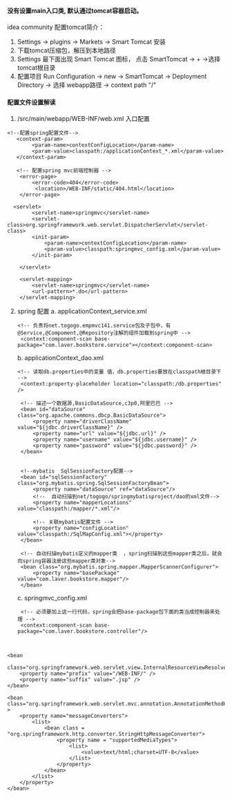 #### 没有设置main入口类, 默认通过tomcat容器启动。
idea community 配置tomcat简介：
1. Settings -> plugins -> Markets -> Smart Tomcat 安装
2. 下载tomcat压缩包，解压到本地路径
3. Settings 最下面出现 Smart Tomcat 图标， 点击 SmartTomcat -> + ->选择tomcat根目录 
4. 配置项目 Run Configuration -> new -> SmartTomcat -> Deployment Directory -> 选择 webapp路径 -> context path "/"

#### 配置文件设置解读
1. /src/main/webapp/WEB-INF/web.xml 入口配置
```
<!--配置spring配置文件-->
   <context-param>
        <param-name>contextConfigLocation</param-name>
        <param-value>classpath:/applicationContext_*.xml</param-value>
   </context-param>
   
   <!-- 配置spring mvc前端控制器 -->
    <error-page>
        <error-code>404</error-code>
         <location>/WEB-INF/static/404.html</location>
    </error-page>

  <servlet>
        <servlet-name>springmvc</servlet-name>
        <servlet-class>org.springframework.web.servlet.DispatcherServlet</servlet-class>
        <init-param>
            <param-name>contextConfigLocation</param-name>
            <param-value>classpath:springmvc_config.xml</param-value>
        </init-param>

    </servlet>

    <servlet-mapping>
        <servlet-name>springmvc</servlet-name>
        <url-pattern>*.do</url-pattern>
    </servlet-mapping>
```
2. spring 配置
   a. applicationContext_service.xml
   ```
   <!-- 负责将net.togogo.empmvc141.service包及子包中，有@Service,@Compoment,@Repository注解的组件加载到spring中 -->
	<context:component-scan base-package="com.laver.bookstore.service"></context:component-scan>
   ```
   b. applicationContext_dao.xml
   ```
   <!-- 读取db.properties中的变量 值，db.properties要放在classpath根目录下 -->
	<context:property-placeholder location="classpath:/db.properties" />
	
	<!-- 描述一个数据源,BasicDataSource,c3p0,阿里巴巴 -->
	<bean id="dataSource" class="org.apache.commons.dbcp.BasicDataSource">
		<property name="driverClassName" value="${jdbc.driverClassName}" />
		<property name="url" value="${jdbc.url}" />
		<property name="username" value="${jdbc.username}" />
		<property name="password" value="${jdbc.password}" />
	</bean>
	

	<!--mybatis  SqlSessionFactory配置-->
	<bean id="sqlSessionFactory" class="org.mybatis.spring.SqlSessionFactoryBean">
		<property name="dataSource" ref="dataSource"/>
       	<!--  自动扫描到net/togogo/springmybatisproject/dao的xml文件-->
		<property name="mapperLocations" value="classpath:/mapper/*.xml"/>
		
		<!-- 关联mybatis配置文件 -->
		<property name="configLocation" value="classpath:/SqlMapConfig.xml"></property>
	</bean>
	
	<!-- 自动扫描mybatis定义的mapper类  ，spring扫描到这些mapper类之后，就会向spring容器注册这些mapper类对象-->
	<bean class="org.mybatis.spring.mapper.MapperScannerConfigurer">
		<property name="basePackage"  value="com.laver.bookstore.mapper"/>
	</bean>
   ```
   
   c. springmvc_config.xml
   ```
   	<!-- 必须要加上这一行代码，spring会把base-package包下面的类当成控制器来处理 -->
    <context:component-scan base-package="com.laver.bookstore.controller"/>



<!-- 配置视图解析器 -->
	<bean
		class="org.springframework.web.servlet.view.InternalResourceViewResolver">
		<property name="prefix" value="/WEB-INF/" />
		<property name="suffix" value=".jsp" />
	</bean>

	<bean class="org.springframework.web.servlet.mvc.annotation.AnnotationMethodHandlerAdapter" >
		<property name="messageConverters">
			<list>
				<bean class = "org.springframework.http.converter.StringHttpMessageConverter">
					<property name = "supportedMediaTypes">
						<list>
							<value>text/html;charset=UTF-8</value>
						</list>
					</property>
				</bean>
			</list>
		</property>
	</bean>
   ```
